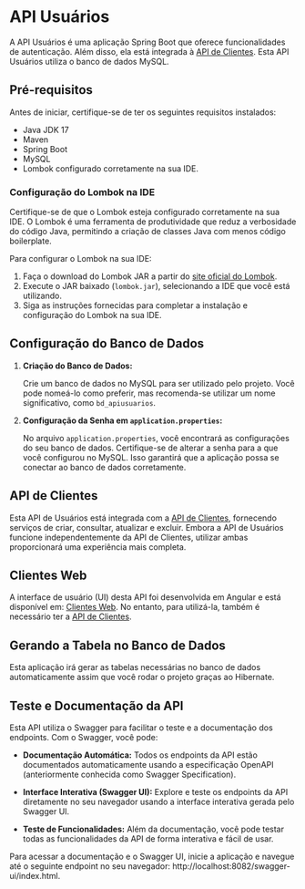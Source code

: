 # API Usuários

A API Usuários é uma aplicação Spring Boot que oferece funcionalidades de autenticação. Além disso, ela está integrada à [API de Clientes](https://github.com/Lucas-dev23/apiClientes). Esta API Usuários utiliza o banco de dados MySQL.

## Pré-requisitos

Antes de iniciar, certifique-se de ter os seguintes requisitos instalados:

- Java JDK 17
- Maven
- Spring Boot
- MySQL 
- Lombok configurado corretamente na sua IDE.

### Configuração do Lombok na IDE

Certifique-se de que o Lombok esteja configurado corretamente na sua IDE. O Lombok é uma ferramenta de produtividade que reduz a verbosidade do código Java, permitindo a criação de classes Java com menos código boilerplate.

Para configurar o Lombok na sua IDE:

1. Faça o download do Lombok JAR a partir do [site oficial do Lombok](https://projectlombok.org/download).
2. Execute o JAR baixado (`lombok.jar`), selecionando a IDE que você está utilizando.
3. Siga as instruções fornecidas para completar a instalação e configuração do Lombok na sua IDE.


## Configuração do Banco de Dados

1. **Criação do Banco de Dados:**

   Crie um banco de dados no MySQL para ser utilizado pelo projeto. Você pode nomeá-lo como preferir, mas recomenda-se utilizar um nome significativo, como `bd_apiusuarios`.

2. **Configuração da Senha em `application.properties`:**

   No arquivo `application.properties`, você encontrará as configurações do seu banco de dados. Certifique-se de alterar a senha para a que você configurou no MySQL. Isso garantirá que a aplicação possa se conectar ao banco de dados corretamente.


## API de Clientes

Esta API de Usuários está integrada com a [API de Clientes](https://github.com/Lucas-dev23/apiClientes), fornecendo serviços de criar, consultar, atualizar e excluir. Embora a API de Usuários funcione independentemente da API de Clientes, utilizar ambas proporcionará uma experiência mais completa.


## Clientes Web

A interface de usuário (UI) desta API foi desenvolvida em Angular e está disponível em: [Clientes Web](https://github.com/Lucas-dev23/clientesWeb). No entanto, para utilizá-la, também é necessário ter a [API de Clientes](https://github.com/Lucas-dev23/apiClientes). 


## Gerando a Tabela no Banco de Dados

Esta aplicação irá gerar as tabelas necessárias no banco de dados automaticamente assim que você rodar o projeto graças ao Hibernate.


## Teste e Documentação da API

Esta API utiliza o Swagger para facilitar o teste e a documentação dos endpoints. Com o Swagger, você pode:

- **Documentação Automática:** Todos os endpoints da API estão documentados automaticamente usando a especificação OpenAPI (anteriormente conhecida como Swagger Specification).
  
- **Interface Interativa (Swagger UI):** Explore e teste os endpoints da API diretamente no seu navegador usando a interface interativa gerada pelo Swagger UI.
  
- **Teste de Funcionalidades:** Além da documentação, você pode testar todas as funcionalidades da API de forma interativa e fácil de usar.

Para acessar a documentação e o Swagger UI, inicie a aplicação e navegue até o seguinte endpoint no seu navegador: http://localhost:8082/swagger-ui/index.html.
